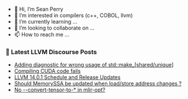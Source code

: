 - 👋 Hi, I’m Sean Perry
- 👀 I’m interested in compilers (c++, COBOL, llvm)
- 🌱 I’m currently learning ...
- 💞️ I’m looking to collaborate on ...
- 📫 How to reach me ...

<!---
s66perry/s66perry is a ✨ special ✨ repository because its `README.md` (this file) appears on your GitHub profile.
You can click the Preview link to take a look at your changes.
--->
### 📕 Latest LLVM Discourse Posts

<!-- DISCOURSE-LLVM:START -->
- [Adding diagnostic for wrong usage of std::make_[shared/unique]](https://discourse.llvm.org/t/adding-diagnostic-for-wrong-usage-of-std-make-shared-unique/61360#post_1)
- [Compiling CUDA code fails](https://discourse.llvm.org/t/compiling-cuda-code-fails/61240#post_15)
- [LLVM 14.0.1 Schedule and Release Updates](https://discourse.llvm.org/t/llvm-14-0-1-schedule-and-release-updates/61227#post_12)
- [Should MemorySSA be updated when load/store address changes ?](https://discourse.llvm.org/t/should-memoryssa-be-updated-when-load-store-address-changes/59525#post_4)
- [No --convert-tensor-to-* in mlir-opt?](https://discourse.llvm.org/t/no-convert-tensor-to-in-mlir-opt/61358#post_3)
<!-- DISCOURSE-LLVM:END -->
